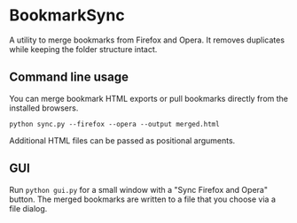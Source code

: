 # BookmarkSync

A utility to merge bookmarks from Firefox and Opera. It removes duplicates while keeping the folder structure intact.

## Command line usage

You can merge bookmark HTML exports or pull bookmarks directly from the installed browsers.

```
python sync.py --firefox --opera --output merged.html
```

Additional HTML files can be passed as positional arguments.

## GUI

Run `python gui.py` for a small window with a "Sync Firefox and Opera" button. The merged bookmarks are written to a file that you choose via a file dialog.
